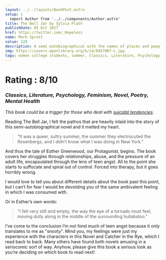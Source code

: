 ```yaml
---
layout: ../../layouts/BookPost.astro
setup: |
  import Author from '../../components/Author.astro'
title: The Bell Jar by Sylvia Plath
publishDate: 05 Oct 2017
href: https://twitter.com/_Hopelezz
name: Mark Spratt
value: 128
description: A semi-autobiographical with the names of places and people changed. The book is 
img: https://covers.openlibrary.org/b/id/8457807-L.jpg
tags: women college students, summer, Classics, Literature, Psychology, Feminism, Novel, Poetry, Mental Health, American, Adult, Fiction, Mental Depression, Suicidal behavior, Mentally ill, Psychiatric hospital patients, Mental illness, Women authors, Treatment, Women periodical editors, College students, Suicide, Psychological fiction, Autobiographical fiction, Roman à clef, open_syllabus_project, Women psychotherapy patients, Fiction, psychological, American fiction (fictional works by one author), Young women, fiction, Students, fiction, Children's fiction, Depression, mental, fiction, Fiction, biographical, Fiction, general, New york (n.y.), fiction, Large type books, American literature
---
```


# Rating : 8/10
### _Classics, Literature, Psychology, Feminism, Novel, Poetry, Mental Health_

_This book could be a trigger for those who deal with <u>suicidal tendencies</u>._

Reading The Bell Jar, I felt the pathos that are heavily inlaid into the story of this semi-autobiographical novel and it melted my heart.

>“It was a queer, sultry summer, the summer they electrocuted the Rosenbergs, and I didn’t know what I was doing in New York.”

And thus the tale of Esther Greenwood, our Protagonist, begins. The book covers her struggles through relationships, abuse, and the pressure of an adult life, encapsulated through the lens of teen angst. All to the point she starts to suffocate and spiral out of control. Forced into therapy, but it goes horribly wrong. 

I would love to tell you about different details about the book past this point, but I can’t for fear I would be devoiding you of the same ambivalent feeling in which I was consumed with.

Or in Esther’s own words:
>“I felt very still and empty, the way the eye of a tornado must feel, moving dully along in the middle of the surrounding hullabaloo.”

I’ve come to the conclusion I’m not fond much of teen angst because it only translates to me as "snooty". Mind you, my feelings were just my experience with the characters in this Novel and Catcher in the Rye, which I read back to back. Many others have found both novels amusing in a seriocomic sort of way. Anyhow, please give this book a serious look as you’re deciding on which book to read next!